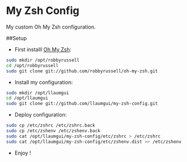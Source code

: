 # My Zsh Config
My custom Oh My Zsh configuration.

##Setup
* First installl  [Oh My Zsh](https://github.com/robbyrussell/oh-my-zsh):
```bash
sudo mkdir /opt/robbyrussell
cd /opt/robbyrussell
sudo git clone git://github.com/robbyrussell/oh-my-zsh.git
```
* Install my configuration:
```bash
sudo mkdir /opt/llaumgui
cd /opt/llaumgui
sudo git clone git://github.com/llaumgui/my-zsh-config.git
```
* Deploy configuration:
```bash
sudo cp /etc/zshrc /etc/zshrc.back
sudo cp /etc/zshenv /etc/zshenv.back
sudo cat /opt/llaumgui/my-zsh-config/etc/zshrc > /etc/zshrc
sudo cat /opt/llaumgui/my-zsh-config/etc/zshenv.dist >> /etc/zshenv
```
* Enjoy !
